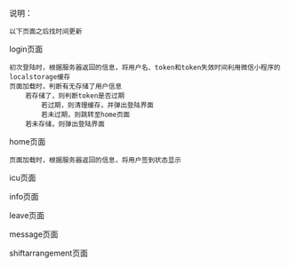 说明：

    以下页面之后找时间更新

login页面
    
    初次登陆时，根据服务器返回的信息，将用户名、token和token失效时间利用微信小程序的localstorage缓存
    页面加载时，判断有无存储了用户信息
        若存储了，则判断token是否过期
            若过期，则清理缓存，并弹出登陆界面
            若未过期，则跳转至home页面
        若未存储，则弹出登陆界面
        
home页面
    
    页面加载时，根据服务器返回的信息，将用户签到状态显示
    
icu页面


info页面


leave页面


message页面


shiftarrangement页面
